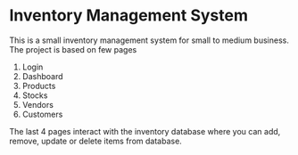 # Inventory Management System
This is a small inventory management system for small to medium business. The project is based on few pages 
1. Login 
2. Dashboard 
3. Products 
4. Stocks
5. Vendors 
6. Customers

The last 4 pages interact with the inventory database where you can add, remove, update or delete items from database.
